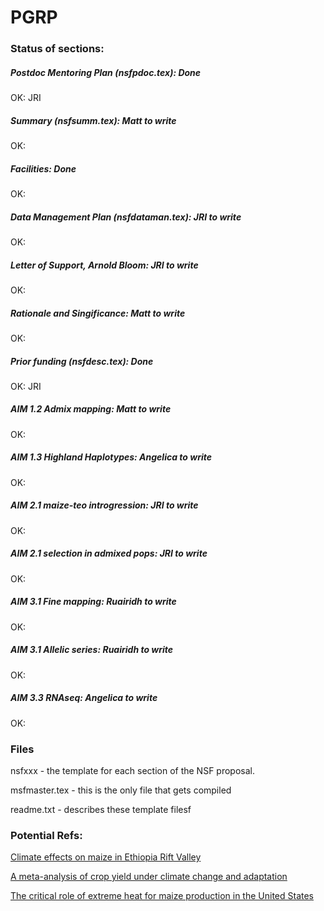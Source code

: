 PGRP
====

### Status of sections:

##### Postdoc Mentoring Plan (nsfpdoc.tex): **Done**
OK: JRI

##### Summary (nsfsumm.tex): Matt to write
OK:

##### Facilities: **Done**
OK:

##### Data Management Plan (nsfdataman.tex): JRI to write
OK: 

##### Letter of Support, Arnold Bloom: JRI to write 
OK: 

##### Rationale and Singificance: Matt to write 
OK: 

##### Prior funding (nsfdesc.tex): **Done**
OK: JRI

##### AIM 1.2 Admix mapping: Matt to write
OK: 

##### AIM 1.3 Highland Haplotypes: Angelica to write
OK: 

##### AIM 2.1 maize-teo introgression: JRI to write
OK: 

##### AIM 2.1 selection in admixed pops: JRI to write
OK: 

##### AIM 3.1 Fine mapping: Ruairidh to write
OK: 

##### AIM 3.1 Allelic series: Ruairidh to write
OK: 

##### AIM 3.3 RNAseq: Angelica to write
OK: 


### Files

nsfxxx - the template for each section of the NSF proposal.

msfmaster.tex - this is the only file that gets compiled

readme.txt - describes these template filesf

### Potential Refs:

[Climate effects on maize in Ethiopia Rift Valley](http://www.sciencedirect.com/science/article/pii/S0378429014000483)

[A meta-analysis of crop yield under climate change and adaptation](http://www.nature.com/nclimate/journal/v4/n4/full/nclimate2153.html)

[The critical role of extreme heat for maize production in the United States](http://www.nature.com/nclimate/journal/v3/n5/full/nclimate1832.html)
